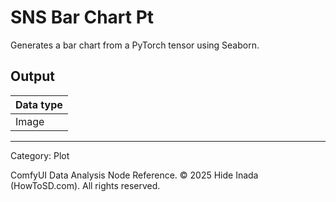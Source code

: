 # SNS Bar Chart Pt
Generates a bar chart from a PyTorch tensor using Seaborn.

## Output
| Data type |
|---|
| Image |

<HR>
Category: Plot

ComfyUI Data Analysis Node Reference. © 2025 Hide Inada (HowToSD.com). All rights reserved.
